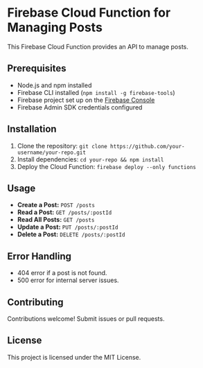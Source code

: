 # Firebase Cloud Function for Managing Posts

This Firebase Cloud Function provides an API to manage posts.

## Prerequisites

- Node.js and npm installed
- Firebase CLI installed (`npm install -g firebase-tools`)
- Firebase project set up on the [Firebase Console](https://console.firebase.google.com/)
- Firebase Admin SDK credentials configured

## Installation

1. Clone the repository: `git clone https://github.com/your-username/your-repo.git`
2. Install dependencies: `cd your-repo && npm install`
3. Deploy the Cloud Function: `firebase deploy --only functions`

## Usage

- **Create a Post:** `POST /posts`
- **Read a Post:** `GET /posts/:postId`
- **Read All Posts:** `GET /posts`
- **Update a Post:** `PUT /posts/:postId`
- **Delete a Post:** `DELETE /posts/:postId`

## Error Handling

- 404 error if a post is not found.
- 500 error for internal server issues.

## Contributing

Contributions welcome! Submit issues or pull requests.

## License

This project is licensed under the MIT License.
